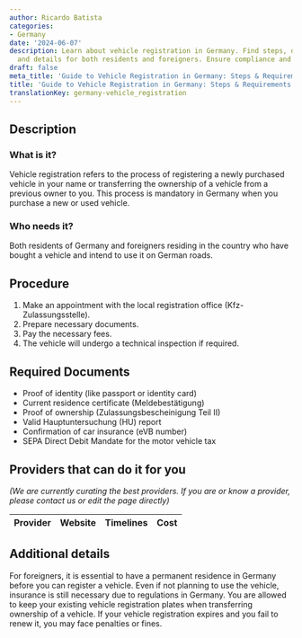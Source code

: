 ```yaml
---
author: Ricardo Batista
categories:
- Germany
date: '2024-06-07'
description: Learn about vehicle registration in Germany. Find steps, documents needed,
  and details for both residents and foreigners. Ensure compliance and avoid penalties.
draft: false
meta_title: 'Guide to Vehicle Registration in Germany: Steps & Requirements'
title: 'Guide to Vehicle Registration in Germany: Steps & Requirements'
translationKey: germany-vehicle_registration
---
```


## Description
### What is it?
Vehicle registration refers to the process of registering a newly purchased vehicle in your name or transferring the ownership of a vehicle from a previous owner to you. This process is mandatory in Germany when you purchase a new or used vehicle.

### Who needs it?
Both residents of Germany and foreigners residing in the country who have bought a vehicle and intend to use it on German roads.

## Procedure
1. Make an appointment with the local registration office (Kfz-Zulassungsstelle).
2. Prepare necessary documents.
3. Pay the necessary fees.
4. The vehicle will undergo a technical inspection if required.

## Required Documents
- Proof of identity (like passport or identity card)
- Current residence certificate (Meldebestätigung)
- Proof of ownership (Zulassungsbescheinigung Teil II)
- Valid Hauptuntersuchung (HU) report
- Confirmation of car insurance (eVB number)
- SEPA Direct Debit Mandate for the motor vehicle tax

## Providers that can do it for you

_(We are currently curating the best providers. If you are or know a provider, please contact us or edit the page directly)_

| Provider        |     Website     |     Timelines    |       Cost      |
| --------------- | --------------- |  :-------------: | :-------------: |

## Additional details
For foreigners, it is essential to have a permanent residence in Germany before you can register a vehicle. Even if not planning to use the vehicle, insurance is still necessary due to regulations in Germany. You are allowed to keep your existing vehicle registration plates when transferring ownership of a vehicle. If your vehicle registration expires and you fail to renew it, you may face penalties or fines.